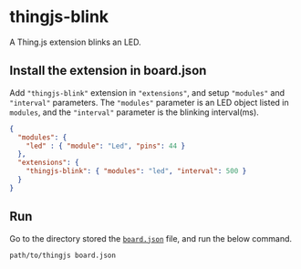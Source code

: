 # thingjs-blink
A Thing.js extension blinks an LED.

## Install the extension in board.json
Add `"thingjs-blink"` extension in `"extensions"`, and setup `"modules"` and `"interval"` parameters. The `"modules"` parameter is an LED object listed in `modules`, and the `"interval"` parameter is the blinking interval(ms).
```json
{
  "modules": {
    "led" : { "module": "Led", "pins": 44 }
  },
  "extensions": {
    "thingjs-blink": { "modules": "led", "interval": 500 }
  }
}
```

## Run
Go to the directory stored the [`board.json`][board-json] file, and run the below command.
```sh
path/to/thingjs board.json
```

[board-json]: https://github.com/evanxd/thingjs-blink/blob/master/board.json
